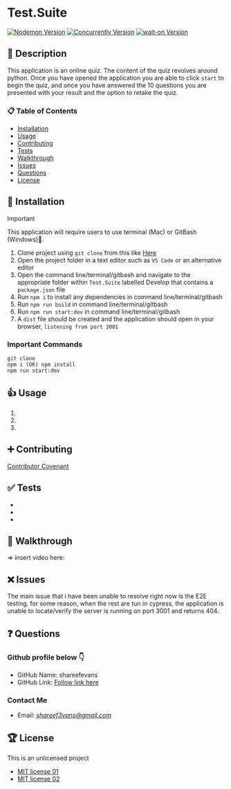 # Test.Suite

[![Nodemon Version](https://img.shields.io/npm/v/nodemon.svg)](https://www.npmjs.com/package/nodemon) [![Concurrently Version](https://img.shields.io/npm/v/concurrently.svg)](https://www.npmjs.com/package/concurrently) [![wait-on Version](https://img.shields.io/npm/v/wait-on.svg)](https://www.npmjs.com/package/wait-on)

## 🚀 Description

This application is an online quiz. The content of the quiz revolves around python. Once you have opened the application you are able to click `start` to begin the quiz, and once you have answered the 10 questions you are presented with your result and the option to retake the quiz.

### 📋 Table of Contents

- [Installation](#installation)
- [Usage](#usage)
- [Contributing](#contributing)
- [Tests](#tests)
- [Walkthrough](#walkthrough)
- [Issues](#issues)
- [Questions](#questions)
- [License](#license)

## 🔌 Installation

> [!IMPORTANT]
> This application will require users to use terminal (Mac) or GitBash (Windows)🚨.

1. Clone project using `git clone` from this like [Here](https://github.com/shareefevans/Test.Suite)
2. Open the project folder in a text editor such as `VS Code` or an alternative editor
3. Open the command line/terminal/gitbash and navigate to the appropriate folder within `Test.Suite` labelled Develop that contains a `package.json` file
4. Run `npm i` to install any dependencies in command line/terminal/gitbash
5. Run `npm run build` in command line/terminal/gitbash
6. Run `npm run start:dev` in command line/terminal/gitbash
7. A `dist` file should be created and the application should open in your browser, `listening from port 3001`

### Important Commands

```
git clone
npm i (OR) npm install
npm run start:dev
```

## 👍 Usage

1.
2.
3.

## ➕ Contributing

[Contributor Covenant](https://www.contributor-covenant.org/)

## ✅ Tests

-
-
-

## 🎥 Walkthrough

=> insert video here:

## ❌ Issues

The main issue that i have been unable to resolve right now is the E2E testing. for some reason, when the rest are tun in cypress, the application is unable to locate/verify the server is running on port 3001 and returns 404.

## ❓ Questions

### Github profile below 👇

- GitHub Name: shareefevans
- GitHub Link: [Follow link here](https://github.com/shareefevans)

### Contact Me

- Email: *shareef3vans@gmail.com*

## 🏆 License

This is an unlicensed project

- [MIT license 01](http://rem.mit-license.org)
- [MIT license 02](https://raw.githubusercontent.com/jeffbski/wait-on/master/LICENSE)
